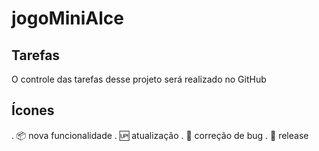 # jogoMiniAlce

## Tarefas

O controle das tarefas  desse projeto será realizado no GitHub

## Ícones

. :package: nova funcionalidade
. :up: atualização
. :bug: correção de bug
. :checkered_flag: release